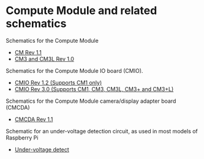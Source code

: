 # Compute Module and related schematics

Schematics for the Compute Module

* [CM Rev 1.1](schematics/rpi_SCH_CM_1p1.pdf)
* [CM3 and CM3L Rev 1.0](schematics/rpi_SCH_CM3_1p0.pdf)

Schematics for the Compute Module IO board (CMIO). 

* [CMIO Rev 1.2 (Supports CM1 only)](schematics/rpi_SCH_CMIO_1p2.pdf)
* [CMIO Rev 3.0 (Supports CM1, CM3, CM3L, CM3+ and CM3+L)](schematics/rpi_SCH_CMIO_3p0.pdf)

Schematics for the Compute Module camera/display adapter board (CMCDA)

* [CMCDA Rev 1.1](schematics/rpi_SCH_CMCDA_1p1.pdf)

Schematic for an under-voltage detection circuit, as used in most models of Raspberry Pi

* [Under-voltage detect](schematics/under_voltage_detect.png)
